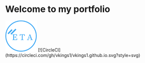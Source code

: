 <h1>Welcome to my portfolio</h1>
<img src="img/myLogo/new-logo.png" width="100" height="100">
[![CircleCI](https://circleci.com/gh/vkings1/vkings1.github.io.svg?style=svg)